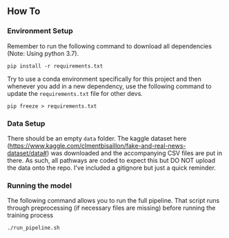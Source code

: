 ## How To

### Environment Setup

Remember to run the following command to download all dependencies (Note: Using python 3.7).

```
pip install -r requirements.txt
```

Try to use a conda environment specifically for this project and then whenever you add in a new dependency, use the following command to update the `requirements.txt` file for other devs.

```
pip freeze > requirements.txt
```

### Data Setup

There should be an empty `data` folder. The kaggle dataset here (https://www.kaggle.com/clmentbisaillon/fake-and-real-news-dataset/data#) was downloaded and the accompanying CSV files are put in there. As such, all pathways are coded to expect this but DO NOT upload the data onto the repo. I've included a gitignore but just a quick reminder.

### Running the model

The following command allows you to run the full pipeline. That script runs through preprocessing (if necessary files are missing) before running the training process

```
./run_pipeline.sh
```
